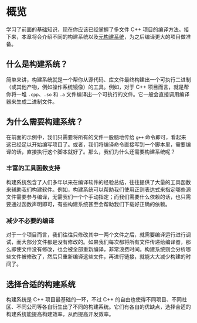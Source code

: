 # 概览

学习了前面的基础知识，现在你应该已经掌握了多文件 C++ 项目的编译方法。接下来，本章将会介绍不同的构建系统以及[元构建系统](../meta-build-system/index.md)，为之后编译更大的项目做准备。

## 什么是构建系统？

简单来讲，构建系统就是一个帮你从源代码、库文件最终构建出一个可执行二进制（或其他产物，例如操作系统镜像）的工具。例如，对于 C++ 项目而言，就是帮你将一堆 `.cpp`、`.so` 和 `.a` 文件编译出一个可执行的文件。它一般会直接调用编译器来生成二进制文件。

## 为什么需要构建系统？

在前面的示例中，我们只需要将所有的文件一股脑地传给 `g++` 命令即可，看起来这已经足以开始编写项目了。或者，我们将编译命令直接写到一个脚本里，需要编译的话，直接执行这个脚本就好了。那么，我们为什么还需要构建系统呢？

### 丰富的工具函数支持

构建系统包含了人们多年以来在编译软件的经验总结，往往提供了大量的工具函数来辅助我们构建软件。例如，构建系统可以帮助我们使用正则表达式来指定哪些源文件需要参与编译，无需我们一个个手动指定；而我们需要什么依赖的话，也只需要通过函数声明即可，有些构建系统甚至会帮助我们下载好正确的依赖。

### 减少不必要的编译

对于一个项目而言，我们往往只修改其中一两个文件之后，就需要编译运行进行调试，而大部分文件都是没有修改的。如果我们每次都将所有文件传递给编译器，那么即使文件没有修改，也会被全部重新编译，非常浪费时间。构建系统则会分析哪些文件被修改了，然后只重新编译这些文件，再进行链接，就能大大减少构建的时间了。

## 选择合适的构建系统

构建系统是 C++ 项目最基础的一环，不过 C++ 的自由也使得不同项目、不同社区、不同公司等各自衍生出了不同的构建系统。它们有各自的优缺点，选择合适的构建系统能提高构建效率，从而提高开发效率。